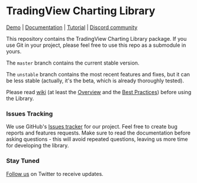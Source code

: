 # TradingView Charting Library

[Demo][demo-url] | [Documentation][wiki-url] | [Tutorial][tutorial-url] | [Discord community](https://discord.gg/E6UthXZ)

This repository contains the TradingView Charting Library package. If you use Git in your project, please feel free to use this repo as a submodule in yours.

The `master` branch contains the current stable version. 

The `unstable` branch contains the most recent features and fixes, but it can be less stable (actually, it's the beta, which is already thoroughly tested).

Please read [wiki](https://github.com/tradingview/charting_library/wiki) (at least the [Overview](https://github.com/tradingview/charting_library/wiki) and the [Best Practices](https://github.com/tradingview/charting_library/wiki/Best-practices)) before using the Library.

### Issues Tracking
We use GitHub's [Issues tracker](https://github.com/tradingview/charting_library/issues) for our project. Feel free to create bug reports and features requests. Make sure to read the documentation before asking questions - this will avoid repeated questions, leaving us more time for developing the library.

### Stay Tuned
[Follow us](https://twitter.com/intent/follow?screen_name=tv_charts) on Twitter to receive updates.

[demo-url]: https://charting-library.tradingview.com/
[wiki-url]: https://github.com/tradingview/charting_library/wiki
[tutorial-url]: https://github.com/tradingview/charting-library-tutorial
